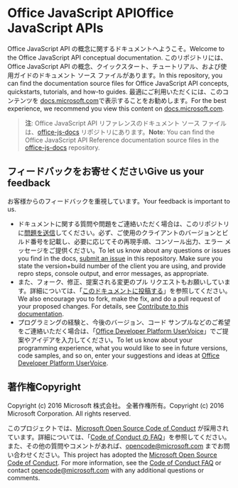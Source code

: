 # <a name="office-javascript-apis"></a><span data-ttu-id="a308f-101">Office JavaScript API</span><span class="sxs-lookup"><span data-stu-id="a308f-101">Office JavaScript APIs</span></span>

<span data-ttu-id="a308f-102">Office JavaScript API の概念に関するドキュメントへようこそ。</span><span class="sxs-lookup"><span data-stu-id="a308f-102">Welcome to the Office JavaScript API conceptual documentation.</span></span> <span data-ttu-id="a308f-103">このリポジトリには、Office JavaScript API の概念、クイックスタート、チュートリアル、および使用ガイドのドキュメント ソース ファイルがあります。</span><span class="sxs-lookup"><span data-stu-id="a308f-103">In this repository, you can find the documentation source files for Office JavaScript API concepts, quickstarts, tutorials, and how-to guides.</span></span> <span data-ttu-id="a308f-104">最適にご利用いただくには、このコンテンツを [docs.microsoft.com](https://docs.microsoft.com/en-us/office/dev/add-ins/)で表示することをお勧めします。</span><span class="sxs-lookup"><span data-stu-id="a308f-104">For the best experience, we recommend you view this content on [docs.microsoft.com](https://docs.microsoft.com/en-us/office/dev/add-ins/).</span></span>

> <span data-ttu-id="a308f-105">**注**: Office JavaScript API リファレンスのドキュメント ソース ファイルは、[office-js-docs](https://github.com/OfficeDev/office-js-docs) リポジトリにあります。</span><span class="sxs-lookup"><span data-stu-id="a308f-105">**Note**: You can find the Office JavaScript API Reference documentation source files in the [office-js-docs](https://github.com/OfficeDev/office-js-docs) repository.</span></span>

## <a name="give-us-your-feedback"></a><span data-ttu-id="a308f-106">フィードバックをお寄せください</span><span class="sxs-lookup"><span data-stu-id="a308f-106">Give us your feedback</span></span>

<span data-ttu-id="a308f-107">お客様からのフィードバックを重視しています。</span><span class="sxs-lookup"><span data-stu-id="a308f-107">Your feedback is important to us.</span></span> 
* <span data-ttu-id="a308f-p102">ドキュメントに関する質問や問題をご連絡いただく場合は、このリポジトリに[問題を送信](https://github.com/OfficeDev/office-js-docs-pr/issues)してください。必ず、ご使用のクライアントのバージョンとビルド番号を記載し、必要に応じてその再現手順、コンソール出力、エラー メッセージをご提供ください。</span><span class="sxs-lookup"><span data-stu-id="a308f-p102">To let us know about any questions or issues you find in the docs, [submit an issue](https://github.com/OfficeDev/office-js-docs-pr/issues) in this repository. Make sure you state the version+build number of the client you are using, and provide repro steps, console output, and error messages, as appropriate.</span></span> 
* <span data-ttu-id="a308f-p103">また、フォーク、修正、提案される変更のプル リクエストもお願いしています。詳細については、「[このドキュメントに投稿する](Contributing.md)」を参照してください。</span><span class="sxs-lookup"><span data-stu-id="a308f-p103">We also encourage you to fork, make the fix, and do a pull request of your proposed changes. For details, see [Contribute to this documentation](Contributing.md).</span></span> 
* <span data-ttu-id="a308f-112">プログラミングの経験と、今後のバージョン、コード サンプルなどのご希望をご連絡いただく場合は、「[Office Developer Platform UserVoice](https://officespdev.uservoice.com/)」でご提案やアイデアを入力してください。</span><span class="sxs-lookup"><span data-stu-id="a308f-112">To let us know about your programming experience, what you would like to see in future versions, code samples, and so on, enter your suggestions and ideas at [Office Developer Platform UserVoice](https://officespdev.uservoice.com/).</span></span>

## <a name="copyright"></a><span data-ttu-id="a308f-113">著作権</span><span class="sxs-lookup"><span data-stu-id="a308f-113">Copyright</span></span>

<span data-ttu-id="a308f-p104">Copyright (c) 2016 Microsoft 株式会社。 全著作権所有。</span><span class="sxs-lookup"><span data-stu-id="a308f-p104">Copyright (c) 2016 Microsoft Corporation. All rights reserved.</span></span>


<span data-ttu-id="a308f-p105">このプロジェクトでは、[Microsoft Open Source Code of Conduct](https://opensource.microsoft.com/codeofconduct/) が採用されています。詳細については、「[Code of Conduct の FAQ](https://opensource.microsoft.com/codeofconduct/faq/)」を参照してください。また、その他の質問やコメントがあれば、[opencode@microsoft.com](mailto:opencode@microsoft.com) までお問い合わせください。</span><span class="sxs-lookup"><span data-stu-id="a308f-p105">This project has adopted the [Microsoft Open Source Code of Conduct](https://opensource.microsoft.com/codeofconduct/). For more information, see the [Code of Conduct FAQ](https://opensource.microsoft.com/codeofconduct/faq/) or contact [opencode@microsoft.com](mailto:opencode@microsoft.com) with any additional questions or comments.</span></span>
